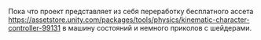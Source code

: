 Пока что проект представляет из себя переработку бесплатного ассета <https://assetstore.unity.com/packages/tools/physics/kinematic-character-controller-99131> в машину состояний и немного приколов с шейдерами.
